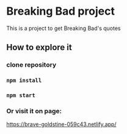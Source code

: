 # Breaking Bad project

This is a project to get Breaking Bad's quotes

## How to explore it

### clone repository

### `npm install`

### `npm start`

### Or visit it on page:
https://brave-goldstine-059c43.netlify.app/
